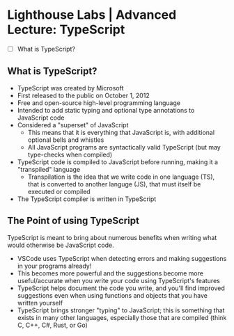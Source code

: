 # Lighthouse Labs | Advanced Lecture: TypeScript

* [ ] What is TypeScript?

## What is TypeScript?

* TypeScript was created by Microsoft
* First released to the public on October 1, 2012
* Free and open-source high-level programming language
* Intended to add static typing and optional type annotations to JavaScript code
* Considered a "superset" of JavaScript
    * This means that it is everything that JavaScript is, with additional optional bells and whistles
    * All JavaScript programs are syntactically valid TypeScript (but may type-checks when compiled)
* TypeScript code is compiled to JavaScript before running, making it a "transpiled" language
    * Transpilation is the idea that we write code in one language (TS), that is converted to another languge (JS), that must itself be executed or compiled
* The TypeScript compiler is written in TypeScript

## The Point of using TypeScript

TypeScript is meant to bring about numerous benefits when writing what would otherwise be JavaScript code.

* VSCode uses TypeScript when detecting errors and making suggestions in your programs already!
* This becomes more powerful and the suggestions become more useful/accurate when you write your code using TypeScript's features
* TypeScript helps document the code you write, and you'll find improved suggestions even when using functions and objects that you have written yourself
* TypeScript brings stronger "typing" to JavaScript; this is something that exists in many other languages, especially those that are compiled (think C, C++, C#, Rust, or Go)